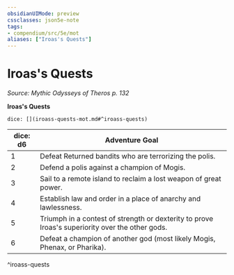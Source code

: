 ```yaml
---
obsidianUIMode: preview
cssclasses: json5e-note
tags:
- compendium/src/5e/mot
aliases: ["Iroas's Quests"]
---
```

# Iroas's Quests
*Source: Mythic Odysseys of Theros p. 132* 

**Iroas's Quests**

`dice: [](iroass-quests-mot.md#^iroass-quests)`

| dice: d6 | Adventure Goal |
|----------|----------------|
| 1 | Defeat Returned bandits who are terrorizing the polis. |
| 2 | Defend a polis against a champion of Mogis. |
| 3 | Sail to a remote island to reclaim a lost weapon of great power. |
| 4 | Establish law and order in a place of anarchy and lawlessness. |
| 5 | Triumph in a contest of strength or dexterity to prove Iroas's superiority over the other gods. |
| 6 | Defeat a champion of another god (most likely Mogis, Phenax, or Pharika). |
^iroass-quests